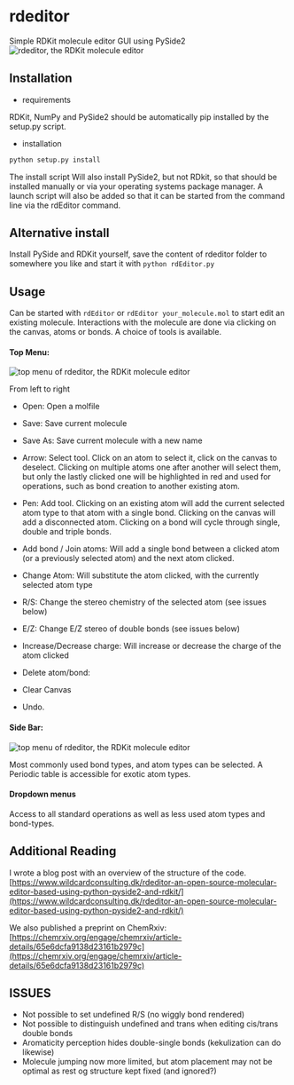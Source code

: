 # rdeditor

Simple RDKit molecule editor GUI using PySide2
![rdeditor, the RDKit molecule editor](./Screenshots/Main_window.png)

## Installation

- requirements

RDKit, NumPy and PySide2 should be automatically pip installed by the setup.py script.

- installation

```bash
python setup.py install

```

The install script Will also install PySide2, but not RDkit, so that should be installed manually or via your operating systems package manager. A launch script will also be added so that it can be started from the command line via the rdEditor command.

## Alternative install

Install PySide and RDKit yourself, save the content of rdeditor folder to somewhere you like and start it with
`python rdEditor.py`

## Usage

Can be started with `rdEditor` or `rdEditor your_molecule.mol` to start edit an existing molecule.
Interactions with the molecule are done via clicking on the canvas, atoms or bonds. A choice of tools is available.

#### Top Menu:

![top menu of rdeditor, the RDKit molecule editor](./Screenshots/Top_Menu.png)

From left to right

- Open: Open a molfile
- Save: Save current molecule
- Save As: Save current molecule with a new name

- Arrow: Select tool. Click on an atom to select it, click on the canvas to deselect. Clicking on multiple atoms one after another will select them, but only the lastly clicked one will be highlighted in red and used for operations, such as bond creation to another existing atom.
- Pen: Add tool. Clicking on an existing atom will add the current selected atom type to that atom with a single bond. Clicking on the canvas will add a disconnected atom. Clicking on a bond will cycle through single, double and triple bonds.
- Add bond / Join atoms: Will add a single bond between a clicked atom (or a previously selected atom) and the next atom clicked.
- Change Atom: Will substitute the atom clicked, with the currently selected atom type
- R/S: Change the stereo chemistry of the selected atom (see issues below)
- E/Z: Change E/Z stereo of double bonds (see issues below)
- Increase/Decrease charge: Will increase or decrease the charge of the atom clicked
- Delete atom/bond:
- Clear Canvas
- Undo.

#### Side Bar:

![top menu of rdeditor, the RDKit molecule editor](./Screenshots/Side_bar.png)

Most commonly used bond types, and atom types can be selected. A Periodic table is accessible for exotic atom types.

#### Dropdown menus

Access to all standard operations as well as less used atom types and bond-types.

## Additional Reading

I wrote a blog post with an overview of the structure of the code.
[https://www.wildcardconsulting.dk/rdeditor-an-open-source-molecular-editor-based-using-python-pyside2-and-rdkit/](https://www.wildcardconsulting.dk/rdeditor-an-open-source-molecular-editor-based-using-python-pyside2-and-rdkit/)

We also published a preprint on ChemRxiv: [https://chemrxiv.org/engage/chemrxiv/article-details/65e6dcfa9138d23161b2979c](https://chemrxiv.org/engage/chemrxiv/article-details/65e6dcfa9138d23161b2979c)

## ISSUES

- Not possible to set undefined R/S (no wiggly bond rendered)
- Not possible to distinguish undefined and trans when editing cis/trans double bonds
- Aromaticity perception hides double-single bonds (kekulization can do likewise)
- Molecule jumping now more limited, but atom placement may not be optimal as rest og structure kept fixed (and ignored?)
